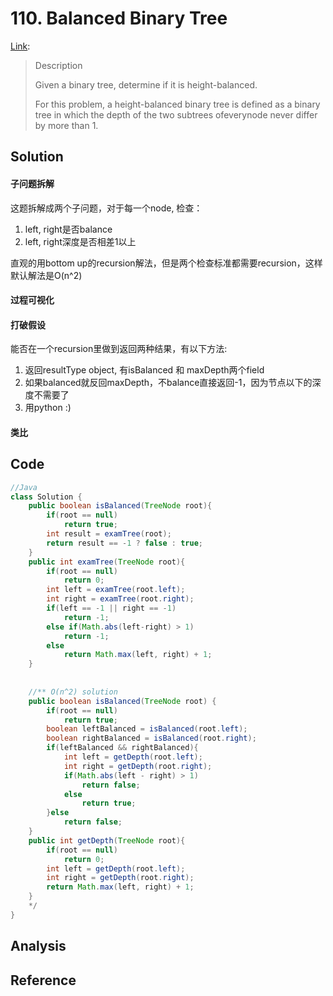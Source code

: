 # 110. Balanced Binary Tree

  
[Link](https://leetcode.com/problems/balanced-binary-tree/description/):

> Description
>
> Given a binary tree, determine if it is height-balanced.
>
> For this problem, a height-balanced binary tree is defined as a binary tree in which the depth of the two subtrees ofeverynode never differ by more than 1.

## Solution

#### 子问题拆解

这题拆解成两个子问题，对于每一个node, 检查：

1. left, right是否balance
2. left, right深度是否相差1以上

直观的用bottom up的recursion解法，但是两个检查标准都需要recursion，这样默认解法是O\(n^2\)

#### 过程可视化

#### 打破假设

能否在一个recursion里做到返回两种结果，有以下方法:

1. 返回resultType object, 有isBalanced 和 maxDepth两个field
2. 如果balanced就反回maxDepth，不balance直接返回-1，因为节点以下的深度不需要了
3. 用python :\)

#### 类比

## Code

```java
//Java
class Solution {
    public boolean isBalanced(TreeNode root){
        if(root == null)
            return true;
        int result = examTree(root);
        return result == -1 ? false : true;
    }
    public int examTree(TreeNode root){
        if(root == null)
            return 0;
        int left = examTree(root.left);
        int right = examTree(root.right);
        if(left == -1 || right == -1)
            return -1;
        else if(Math.abs(left-right) > 1)
            return -1;
        else
            return Math.max(left, right) + 1;
    }
    
    
    //** O(n^2) solution
    public boolean isBalanced(TreeNode root) {
        if(root == null)
            return true;
        boolean leftBalanced = isBalanced(root.left);
        boolean rightBalanced = isBalanced(root.right);
        if(leftBalanced && rightBalanced){
            int left = getDepth(root.left);
            int right = getDepth(root.right);
            if(Math.abs(left - right) > 1)
                return false;
            else
                return true;
        }else
            return false;
    }
    public int getDepth(TreeNode root){
        if(root == null)
            return 0;
        int left = getDepth(root.left);
        int right = getDepth(root.right);
        return Math.max(left, right) + 1;
    }
    */
}
```

## Analysis

## Reference



